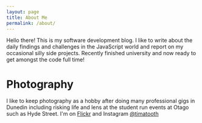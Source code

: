 ```yaml
---
layout: page
title: About Me
permalink: /about/
---
```

Hello there! This is my software development blog. I like to write about the daily findings and challenges in the JavaScript world and report on my occasional silly side projects. Recently finished university and now ready to get amongst the code full time!

# Photography
I like to keep photography as a hobby after doing many professional gigs in Dunedin including risking life and lens at the student run events at Otago such as Hyde Street. I'm on [Flickr](https://flickr.com/photos/timatooth) and Instagram [@timatooth](https://instagram.com/timatooth)
